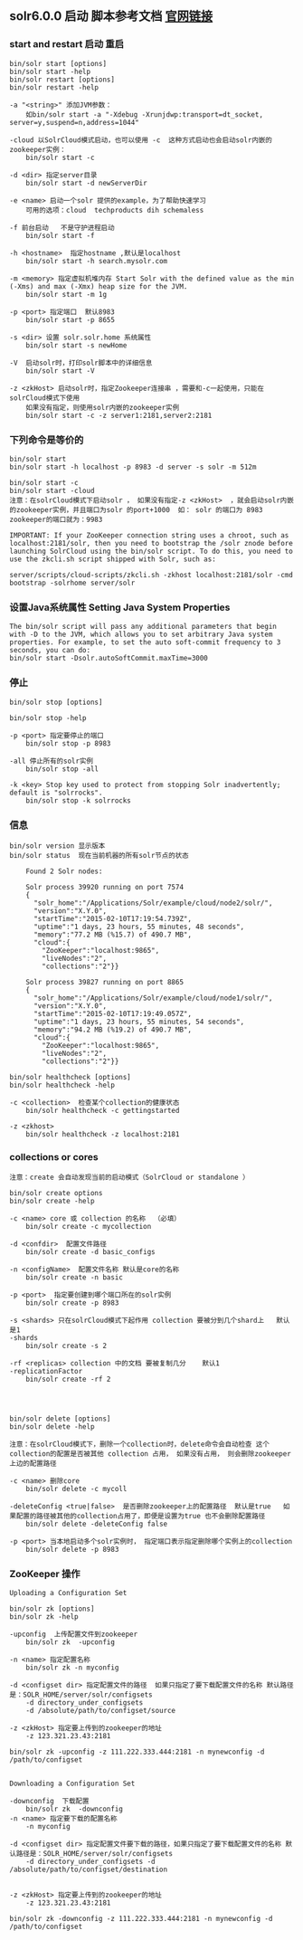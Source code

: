 ## solr6.0.0 启动 脚本参考文档   [官网链接](https://cwiki.apache.org/confluence/display/solr/Solr+Start+Script+Reference )

### start and restart  启动  重启

    bin/solr start [options]
    bin/solr start -help
    bin/solr restart [options]
    bin/solr restart -help
    
    -a "<string>" 添加JVM参数：   
        如bin/solr start -a "-Xdebug -Xrunjdwp:transport=dt_socket, server=y,suspend=n,address=1044"
    
    -cloud 以SolrCloud模式启动，也可以使用 -c  这种方式启动也会启动solr内嵌的zookeeper实例： 
        bin/solr start -c

    -d <dir> 指定server目录 
        bin/solr start -d newServerDir
        
    -e <name> 启动一个solr 提供的example，为了帮助快速学习
        可用的选项：cloud  techproducts dih schemaless
        
    -f 前台启动   不是守护进程启动
        bin/solr start -f
        
    -h <hostname>  指定hostname ,默认是localhost
        bin/solr start -h search.mysolr.com
        
    -m <memory> 指定虚拟机堆内存 Start Solr with the defined value as the min (-Xms) and max (-Xmx) heap size for the JVM.
        bin/solr start -m 1g
    
    -p <port> 指定端口  默认8983
        bin/solr start -p 8655
        
    -s <dir> 设置 solr.solr.home 系统属性 
        bin/solr start -s newHome
    
    -V  启动solr时，打印solr脚本中的详细信息
        bin/solr start -V
    
    -z <zkHost> 启动solr时，指定Zookeeper连接串 ，需要和-c一起使用，只能在solrCloud模式下使用
        如果没有指定，则使用solr内嵌的zookeeper实例
        bin/solr start -c -z server1:2181,server2:2181
		
### 下列命令是等价的
	
	bin/solr start
	bin/solr start -h localhost -p 8983 -d server -s solr -m 512m
	
	bin/solr start -c
	bin/solr start -cloud
	注意：在solrCloud模式下启动solr ， 如果没有指定-z <zkHost>  ，就会启动solr内嵌的zookeeper实例，并且端口为solr 的port+1000  如： solr 的端口为 8983  zookeeper的端口就为：9983
	
	IMPORTANT: If your ZooKeeper connection string uses a chroot, such as localhost:2181/solr, then you need to bootstrap the /solr znode before launching SolrCloud using the bin/solr script. To do this, you need to use the zkcli.sh script shipped with Solr, such as:
	
	server/scripts/cloud-scripts/zkcli.sh -zkhost localhost:2181/solr -cmd bootstrap -solrhome server/solr
	
### 设置Java系统属性 Setting Java System Properties

	The bin/solr script will pass any additional parameters that begin with -D to the JVM, which allows you to set arbitrary Java system properties. For example, to set the auto soft-commit frequency to 3 seconds, you can do:
	bin/solr start -Dsolr.autoSoftCommit.maxTime=3000
	
### 停止
	
	bin/solr stop [options]

	bin/solr stop -help
	
	-p <port> 指定要停止的端口
		bin/solr stop -p 8983
	
	-all 停止所有的solr实例
		bin/solr stop -all
		
	-k <key> Stop key used to protect from stopping Solr inadvertently; default is "solrrocks".
		bin/solr stop -k solrrocks
		
### 信息
	
	bin/solr version 显示版本
	bin/solr status  现在当前机器的所有solr节点的状态
		
		Found 2 Solr nodes:
 
		Solr process 39920 running on port 7574
		{
		  "solr_home":"/Applications/Solr/example/cloud/node2/solr/",
		  "version":"X.Y.0",
		  "startTime":"2015-02-10T17:19:54.739Z",
		  "uptime":"1 days, 23 hours, 55 minutes, 48 seconds",
		  "memory":"77.2 MB (%15.7) of 490.7 MB",
		  "cloud":{
			"ZooKeeper":"localhost:9865",
			"liveNodes":"2",
			"collections":"2"}}
		 
		Solr process 39827 running on port 8865
		{
		  "solr_home":"/Applications/Solr/example/cloud/node1/solr/",
		  "version":"X.Y.0",
		  "startTime":"2015-02-10T17:19:49.057Z",
		  "uptime":"1 days, 23 hours, 55 minutes, 54 seconds",
		  "memory":"94.2 MB (%19.2) of 490.7 MB",
		  "cloud":{
			"ZooKeeper":"localhost:9865",
			"liveNodes":"2",
			"collections":"2"}}
			
	bin/solr healthcheck [options]
	bin/solr healthcheck -help
	
	-c <collection>  检查某个collection的健康状态
		bin/solr healthcheck -c gettingstarted
	
	-z <zkhost>
		bin/solr healthcheck -z localhost:2181
		
### collections or cores
	
	注意：create 会自动发现当前的启动模式（SolrCloud or standalone ） 
	
	bin/solr create options
	bin/solr create -help
	
	-c <name> core 或 collection 的名称  （必填）
		bin/solr create -c mycollection
	
	-d <confdir>  配置文件路径
		bin/solr create -d basic_configs
		
	-n <configName>  配置文件名称 默认是core的名称
		bin/solr create -n basic
		
	-p <port>  指定要创建到哪个端口所在的solr实例
		bin/solr create -p 8983
	
	-s <shards> 只在solrCloud模式下起作用 collection 要被分到几个shard上   默认是1
	-shards
		bin/solr create -s 2
	
	-rf <replicas> collection 中的文档 要被复制几分    默认1
	-replicationFactor 
		bin/solr create -rf 2
		
	


	bin/solr delete [options]
	bin/solr delete -help
	
	注意：在solrCloud模式下，删除一个collection时，delete命令会自动检查 这个collection的配置是否被其他 collection 占用， 如果没有占用， 则会删除zookeeper上边的配置路径
	
	-c <name> 删除core
		bin/solr delete -c mycoll
	
	-deleteConfig <true|false>  是否删除zookeeper上的配置路径  默认是true   如果配置的路径被其他的collection占用了，即便是设置为true 也不会删除配置路径
		bin/solr delete -deleteConfig false
	
	-p <port> 当本地启动多个solr实例时， 指定端口表示指定删除哪个实例上的collection
		bin/solr delete -p 8983
	
	
###	ZooKeeper 操作
	
	Uploading a Configuration Set
	
	bin/solr zk [options]
	bin/solr zk -help
	
	-upconfig  上传配置文件到zookeeper
		bin/solr zk  -upconfig
		
	-n <name> 指定配置名称
		bin/solr zk -n myconfig
		
	-d <configset dir> 指定配置文件的路径  如果只指定了要下载配置文件的名称 默认路径是：SOLR_HOME/server/solr/configsets 
		-d directory_under_configsets
		-d /absolute/path/to/configset/source
	
	-z <zkHost> 指定要上传到的zookeeper的地址
		-z 123.321.23.43:2181
	
	bin/solr zk -upconfig -z 111.222.333.444:2181 -n mynewconfig -d /path/to/configset
	
	
	Downloading a Configuration Set
	
	-downconfig  下载配置
		bin/solr zk  -downconfig
	-n <name> 指定要下载的配置名称
		-n myconfig
	
	-d <configset dir> 指定配置文件要下载的路径，如果只指定了要下载配置文件的名称 默认路径是：SOLR_HOME/server/solr/configsets 
		-d directory_under_configsets -d /absolute/path/to/configset/destination
	
	
	-z <zkHost> 指定要上传到的zookeeper的地址
		-z 123.321.23.43:2181
	
	bin/solr zk -downconfig -z 111.222.333.444:2181 -n mynewconfig -d /path/to/configset
	
	
	
	
	
	
	
	
	
	
	
	
	
	
	
	
	
	
	
	
	
	
	
	
	
	
	
	
	
	
	
	
	
	
	